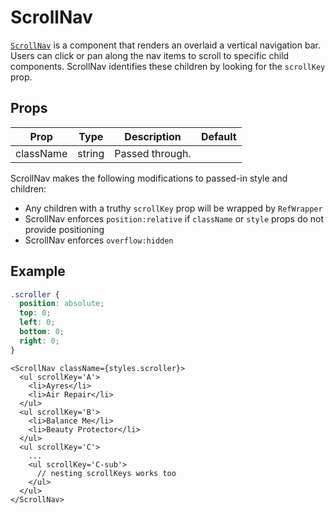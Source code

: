 # ScrollNav

[`ScrollNav`](/src/components/ScrollNav/index.js) is a component that renders an overlaid a vertical navigation bar. Users can click or pan along the nav items to scroll to specific child components. ScrollNav identifies these children by looking for the `scrollKey` prop.

## Props

Prop|Type|Description|Default
---|---|---|---
className|string|Passed through.|

ScrollNav makes the following modifications to passed-in style and children:
- Any children with a truthy `scrollKey` prop will be wrapped by `RefWrapper`
- ScrollNav enforces `position:relative` if `className` or `style` props do not provide positioning
- ScrollNav enforces `overflow:hidden`

## Example

```css
.scroller {
  position: absolute;
  top: 0;
  left: 0;
  bottom: 0;
  right: 0;
}
```
```es6
<ScrollNav className={styles.scroller}>
  <ul scrollKey='A'>
    <li>Ayres</li>
    <li>Air Repair</li>
  </ul>
  <ul scrollKey='B'>
    <li>Balance Me</li>
    <li>Beauty Protector</li>
  </ul>
  <ul scrollKey='C'>
    ...
    <ul scrollKey='C-sub'>
      // nesting scrollKeys works too
    </ul>
  </ul>
</ScrollNav>
```
